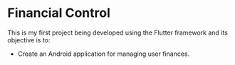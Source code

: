 # Financial Control
This is my first project being developed using the Flutter framework and its objective is to:
- Create an Android application for managing user finances.